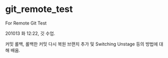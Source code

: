 # git_remote_test
For Remote Git Test

201013 화 12:22, 깃 수업.

커밋 롤백, 롤백한 커밋 다시 복원
브랜치 추가 및 Switching
Unstage 등의 방법에 대해 배움.
